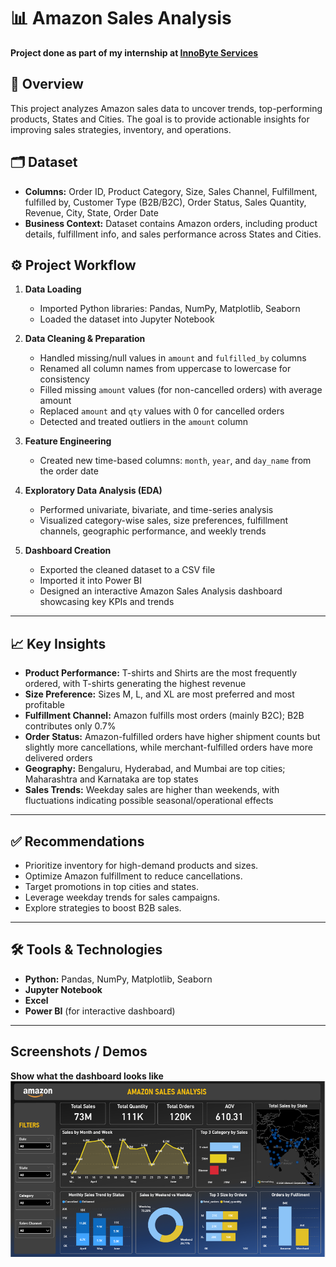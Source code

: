 # 📊 Amazon Sales Analysis
**Project done as part of my internship at [InnoByte Services](#)** 

## 📌 Overview
This project analyzes Amazon sales data to uncover trends, top-performing products, States and Cities. The goal is to provide actionable insights for improving sales strategies, inventory, and operations.

## 🗂️ Dataset
- **Columns:** Order ID, Product Category, Size, Sales Channel, Fulfillment, fulfilled by, Customer Type (B2B/B2C), Order Status, Sales Quantity, Revenue, City, State, Order Date  
- **Business Context:** Dataset contains Amazon orders, including product details, fulfillment info, and sales performance across States and Cities.

## ⚙️ Project Workflow
1. **Data Loading**  
   - Imported Python libraries: Pandas, NumPy, Matplotlib, Seaborn  
   - Loaded the dataset into Jupyter Notebook  

3. **Data Cleaning & Preparation**  
   - Handled missing/null values in `amount` and `fulfilled_by` columns  
   - Renamed all column names from uppercase to lowercase for consistency  
   - Filled missing `amount` values (for non-cancelled orders) with average amount  
   - Replaced `amount` and `qty` values with 0 for cancelled orders  
   - Detected and treated outliers in the `amount` column  

4. **Feature Engineering**  
   - Created new time-based columns: `month`, `year`, and `day_name` from the order date  

5. **Exploratory Data Analysis (EDA)**  
   - Performed univariate, bivariate, and time-series analysis  
   - Visualized category-wise sales, size preferences, fulfillment channels, geographic performance, and weekly trends  

6. **Dashboard Creation**  
   - Exported the cleaned dataset to a CSV file  
   - Imported it into Power BI  
   - Designed an interactive Amazon Sales Analysis dashboard showcasing key KPIs and trends  

---

## 📈 Key Insights
- **Product Performance:** T-shirts and Shirts are the most frequently ordered, with T-shirts generating the highest revenue  
- **Size Preference:** Sizes M, L, and XL are most preferred and most profitable  
- **Fulfillment Channel:** Amazon fulfills most orders (mainly B2C); B2B contributes only 0.7%  
- **Order Status:** Amazon-fulfilled orders have higher shipment counts but slightly more cancellations, while merchant-fulfilled orders
 have more delivered orders  
- **Geography:** Bengaluru, Hyderabad, and Mumbai are top cities; Maharashtra and Karnataka are top states  
- **Sales Trends:** Weekday sales are higher than weekends, with fluctuations indicating possible seasonal/operational effects  

---

## ✅ Recommendations
- Prioritize inventory for high-demand products and sizes.  
- Optimize Amazon fulfillment to reduce cancellations.  
- Target promotions in top cities and states.  
- Leverage weekday trends for sales campaigns.  
- Explore strategies to boost B2B sales.

--- 

## 🛠️ Tools & Technologies
- **Python:** Pandas, NumPy, Matplotlib, Seaborn  
- **Jupyter Notebook**  
- **Excel**
- **Power BI** (for interactive dashboard)

---

## Screenshots / Demos
**Show what the dashboard looks like**
![Amazon Sales Dashboard](https://github.com/darktornedo/InnoByte-Services-Internship-Project/blob/main/dashboard_preview.png)
